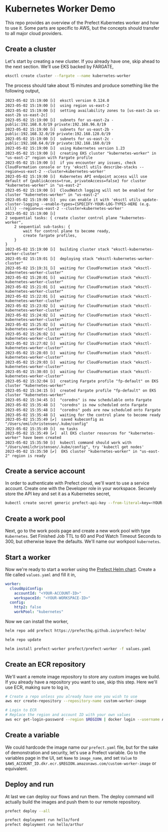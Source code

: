 # Kubernetes Worker Demo

This repo provides an overview of the Prefect Kubernetes worker and how to use it. Some parts are specific to AWS, but the concepts should transfer to all major cloud providers.

## Create a cluster

Let's start by creating a new cluster. If you already have one, skip ahead to the next section. We'll use EKS backed by FARGATE,

```bash
eksctl create cluster --fargate --name kubernetes-worker
```

The process should take about 15 minutes and produce something like the following output,

```
2023-05-02 15:19:00 [ℹ]  eksctl version 0.124.0
2023-05-02 15:19:00 [ℹ]  using region us-east-2
2023-05-02 15:19:00 [ℹ]  setting availability zones to [us-east-2a us-east-2b us-east-2c]
2023-05-02 15:19:00 [ℹ]  subnets for us-east-2a - public:192.168.0.0/19 private:192.168.96.0/19
2023-05-02 15:19:00 [ℹ]  subnets for us-east-2b - public:192.168.32.0/19 private:192.168.128.0/19
2023-05-02 15:19:00 [ℹ]  subnets for us-east-2c - public:192.168.64.0/19 private:192.168.160.0/19
2023-05-02 15:19:00 [ℹ]  using Kubernetes version 1.23
2023-05-02 15:19:00 [ℹ]  creating EKS cluster "kubernetes-worker" in "us-east-2" region with Fargate profile
2023-05-02 15:19:00 [ℹ]  if you encounter any issues, check CloudFormation console or try 'eksctl utils describe-stacks --region=us-east-2 --cluster=kubernetes-worker'
2023-05-02 15:19:00 [ℹ]  Kubernetes API endpoint access will use default of {publicAccess=true, privateAccess=false} for cluster "kubernetes-worker" in "us-east-2"
2023-05-02 15:19:00 [ℹ]  CloudWatch logging will not be enabled for cluster "kubernetes-worker" in "us-east-2"
2023-05-02 15:19:00 [ℹ]  you can enable it with 'eksctl utils update-cluster-logging --enable-types={SPECIFY-YOUR-LOG-TYPES-HERE (e.g. all)} --region=us-east-2 --cluster=kubernetes-worker'
2023-05-02 15:19:00 [ℹ]
2 sequential tasks: { create cluster control plane "kubernetes-worker",
    2 sequential sub-tasks: {
        wait for control plane to become ready,
        create fargate profiles,
    }
}
2023-05-02 15:19:00 [ℹ]  building cluster stack "eksctl-kubernetes-worker-cluster"
2023-05-02 15:19:01 [ℹ]  deploying stack "eksctl-kubernetes-worker-cluster"
2023-05-02 15:19:31 [ℹ]  waiting for CloudFormation stack "eksctl-kubernetes-worker-cluster"
2023-05-02 15:20:01 [ℹ]  waiting for CloudFormation stack "eksctl-kubernetes-worker-cluster"
2023-05-02 15:21:01 [ℹ]  waiting for CloudFormation stack "eksctl-kubernetes-worker-cluster"
2023-05-02 15:22:01 [ℹ]  waiting for CloudFormation stack "eksctl-kubernetes-worker-cluster"
2023-05-02 15:23:02 [ℹ]  waiting for CloudFormation stack "eksctl-kubernetes-worker-cluster"
2023-05-02 15:24:02 [ℹ]  waiting for CloudFormation stack "eksctl-kubernetes-worker-cluster"
2023-05-02 15:25:02 [ℹ]  waiting for CloudFormation stack "eksctl-kubernetes-worker-cluster"
2023-05-02 15:26:02 [ℹ]  waiting for CloudFormation stack "eksctl-kubernetes-worker-cluster"
2023-05-02 15:27:02 [ℹ]  waiting for CloudFormation stack "eksctl-kubernetes-worker-cluster"
2023-05-02 15:28:03 [ℹ]  waiting for CloudFormation stack "eksctl-kubernetes-worker-cluster"
2023-05-02 15:29:03 [ℹ]  waiting for CloudFormation stack "eksctl-kubernetes-worker-cluster"
2023-05-02 15:30:03 [ℹ]  waiting for CloudFormation stack "eksctl-kubernetes-worker-cluster"
2023-05-02 15:32:04 [ℹ]  creating Fargate profile "fp-default" on EKS cluster "kubernetes-worker"
2023-05-02 15:34:15 [ℹ]  created Fargate profile "fp-default" on EKS cluster "kubernetes-worker"
2023-05-02 15:34:45 [ℹ]  "coredns" is now schedulable onto Fargate
2023-05-02 15:35:48 [ℹ]  "coredns" is now scheduled onto Fargate
2023-05-02 15:35:48 [ℹ]  "coredns" pods are now scheduled onto Fargate
2023-05-02 15:35:48 [ℹ]  waiting for the control plane to become ready
2023-05-02 15:35:49 [✔]  saved kubeconfig as "/Users/emilchristensen/.kube/config"
2023-05-02 15:35:49 [ℹ]  no tasks
2023-05-02 15:35:49 [✔]  all EKS cluster resources for "kubernetes-worker" have been created
2023-05-02 15:35:50 [ℹ]  kubectl command should work with "/Users/emilchristensen/.kube/config", try 'kubectl get nodes'
2023-05-02 15:35:50 [✔]  EKS cluster "kubernetes-worker" in "us-east-2" region is ready
```

## Create a service account

In order to authenticate with Prefect cloud, we'll want to use a service account. Create one with the Developer role in your workspace. Securely store the API key and set it as a Kubernetes secret,

```bash
kubectl create secret generic prefect-api-key --from-literal=key=<YOUR-KEY-HERE>
```

## Create a work pool

Next, go to the work pools page and create a new work pool with type `Kubernetes`. Set Finished Job TTL to 60 and Pod Watch Timeout Seconds to 300, but otherwise leave the defaults. We'll name our workpool `kubernetes`.

## Start a worker

Now we're ready to start a worker using the [Prefect Helm chart](https://github.com/prefecthq/prefect-helm#prefect-worker). Create a file called `values.yaml` and fill it in,

```yaml
worker:
  cloudApiConfig:
    accountId: "<YOUR-ACCOUNT-ID>"
    workspaceId: "<YOUR-WORKSPACE-ID>"
  config:
    http2: false
    workPool: "kubernetes"
```

Now we can install the worker,

```bash
helm repo add prefect https://prefecthq.github.io/prefect-helm/

helm repo update

helm install prefect-worker prefect/prefect-worker -f values.yaml
```

## Create an ECR repository

We'll want a remote image repository to store any custom images we build. If you already have a repository you want to use, skip this step. Here we'll use ECR, making sure to log in,

```bash
# Create a repo unless you already have one you wish to use
aws ecr create-repository --repository-name custom-worker-image

# Login to ECR
# Replace the region and account ID with your own values
aws ecr get-login-password --region $REGION | docker login --username AWS --password-stdin $AWS_ACCOUNT_ID.dkr.ecr.$REGION.amazonaws.com
```

## Create a variable

We could hardcode the image name our `prefect.yaml` file, but for the sake of demonstration and security, let's use a Prefect variable. Go to the variables page in the UI, set `Name` to `image_name`, and set `Value` to `$AWS_ACCOUNT_ID.dkr.ecr.$REGION.amazonaws.com/custom-worker-image` or equivalent.

## Deploy and run

At last we can deploy our flows and run them. The deploy command will actually build the images and push them to our remote repository.

```bash
prefect deploy --all

prefect deployment run hello/ford
prefect deployment run hello/arthur
```
